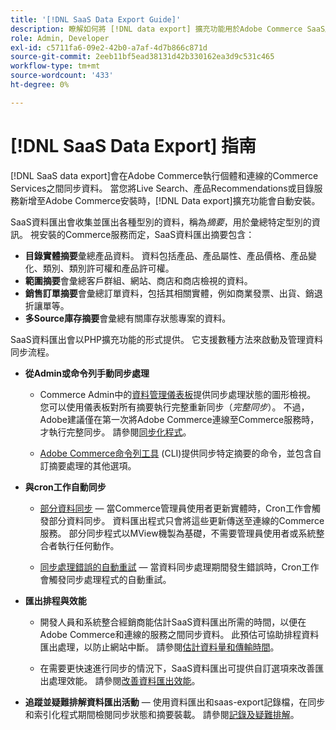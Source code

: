 ```yaml
---
title: '[!DNL SaaS Data Export Guide]'
description: 瞭解如何將 [!DNL data export] 擴充功能用於Adobe Commerce SaaS服務，以在Adobe Commerce與連線的Commerce服務之間同步資料。
role: Admin, Developer
exl-id: c5711fa6-09e2-42b0-a7af-4d7b866c871d
source-git-commit: 2eeb11bf5ead38131d42b330162ea3d9c531c465
workflow-type: tm+mt
source-wordcount: '433'
ht-degree: 0%

---
```


# [!DNL SaaS Data Export] 指南

[!DNL SaaS data export]會在Adobe Commerce執行個體和連線的Commerce Services之間同步資料。 當您將Live Search、產品Recommendations或目錄服務新增至Adobe Commerce安裝時，[!DNL Data export]擴充功能會自動安裝。

SaaS資料匯出會收集並匯出各種型別的資料，稱為&#x200B;_摘要_，用於彙總特定型別的資訊。 視安裝的Commerce服務而定，SaaS資料匯出摘要包含：

- **目錄實體摘要**&#x200B;彙總產品資料。 資料包括產品、產品屬性、產品價格、產品變化、類別、類別許可權和產品許可權。
- **範圍摘要**&#x200B;會彙總客戶群組、網站、商店和商店檢視的資料。
- **銷售訂單摘要**&#x200B;會彙總訂單資料，包括其相關實體，例如商業發票、出貨、銷退折讓單等。
- **多Source庫存摘要**&#x200B;會彙總有關庫存狀態專案的資料。

SaaS資料匯出會以PHP擴充功能的形式提供。 它支援數種方法來啟動及管理資料同步流程。

- **從Admin或命令列手動同步處理**

   - Commerce Admin中的[資料管理儀表板](https://experienceleague.adobe.com/en/docs/commerce-admin/systems/data-transfer/data-dashboard)提供同步處理狀態的圖形檢視。 您可以使用儀表板對所有摘要執行完整重新同步（_完整同步_）。 不過，Adobe建議僅在第一次將Adobe Commerce連線至Commerce服務時，才執行完整同步。 請參閱[同步化程式](data-synchronization.md)。

   - [Adobe Commerce命令列工具](https://experienceleague.adobe.com/en/docs/commerce-operations/configuration-guide/cli/config-cli) (CLI)提供同步特定摘要的命令，並包含自訂摘要處理的其他選項。

- **與cron工作自動同步**

   - [部分資料同步](data-synchronization.md#partial-synchronization-with-cron-jobs) — 當Commerce管理員使用者更新實體時，Cron工作會觸發部分資料同步。 資料匯出程式只會將這些更新傳送至連線的Commerce服務。 部分同步程式以MView機製為基礎，不需要管理員使用者或系統整合者執行任何動作。

   - [同步處理錯誤的自動重試](data-synchronization.md#failed-items-sync-for-error-recovery) — 當資料同步處理期間發生錯誤時，Cron工作會觸發同步處理程式的自動重試。

- **匯出排程與效能**

   - 開發人員和系統整合經銷商能估計SaaS資料匯出所需的時間，以便在Adobe Commerce和連線的服務之間同步資料。 此預估可協助排程資料匯出處理，以防止網站中斷。 請參閱[估計資料量和傳輸時間](estimate-data-volume-sync-time.md)。

   - 在需要更快速進行同步的情況下，SaaS資料匯出可提供自訂選項來改善匯出處理效能。 請參閱[改善資料匯出效能](customize-export-processing.md)。

- **追蹤並疑難排解資料匯出活動** — 使用資料匯出和saas-export記錄檔，在同步和索引化程式期間檢閱同步狀態和摘要裝載。 請參閱[記錄及疑難排解](troubleshooting-logging.md)。
